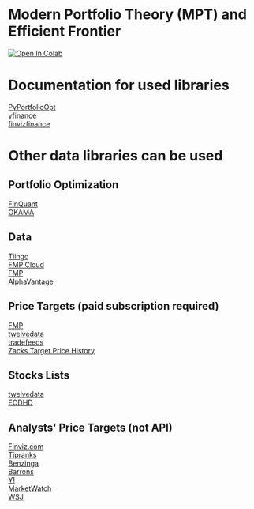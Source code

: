 # Modern Portfolio Theory (MPT) and Efficient Frontier

<a target="_blank" href="https://colab.research.google.com/github/vasiliadi/efficient_frontier_basics/blob/main/PyPortfolioOpt_Stocks.ipynb">
  <img src="https://colab.research.google.com/assets/colab-badge.svg" alt="Open In Colab"/>
</a>

# Documentation for used libraries 
[PyPortfolioOpt](https://pyportfolioopt.readthedocs.io/en/latest/index.html) \
[yfinance](https://pypi.org/project/yfinance/) \
[finvizfinance](https://github.com/lit26/finvizfinance/)

# Other data libraries can be used

## Portfolio Optimization
[FinQuant](https://github.com/fmilthaler/FinQuant) \
[OKAMA](https://okama.readthedocs.io/en/master/)

## Data
[Tiingo](https://www.tiingo.com/documentation/end-of-day) \
[FMP Cloud](https://fmpcloud.io/documentation/#historicalStockData) \
[FMP](https://site.financialmodelingprep.com/developer/docs#charts) \
[AlphaVantage](https://www.alphavantage.co/documentation/)

## Price Targets (paid subscription required)
[FMP](https://site.financialmodelingprep.com/developer/docs#price-target) \
[twelvedata](https://twelvedata.com/docs#price_target) \
[tradefeeds](https://tradefeeds.com/) \
[Zacks Target Price History](https://data.nasdaq.com/databases/ZTP#documentation)

## Stocks Lists
[twelvedata](https://twelvedata.com/docs#stocks-list) \
[EODHD](https://eodhd.com/financial-apis/exchanges-api-list-of-tickers-and-trading-hours/)

## Analysts' Price Targets (not API)
[Finviz.com](https://finviz.com/quote.ashx?t=AAPL&p=d) \
[Tipranks](https://www.tipranks.com/stocks/aapl/forecast) \
[Benzinga](https://www.benzinga.com/quote/AAPL/analyst-ratings) \
[Barrons](https://www.barrons.com/market-data/stocks/aapl/research-ratings?mod=quotes#subnav) \
[Y!](https://finance.yahoo.com/quote/MSFT/analysis) \
[MarketWatch](https://www.marketwatch.com/investing/stock/aapl/analystestimates?mod=mw_quote_tab) \
[WSJ](https://www.wsj.com/market-data/quotes/GDRX/research-ratings)
